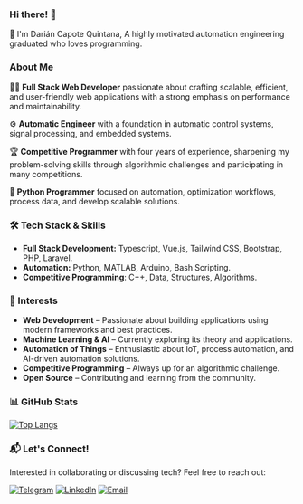 ### Hi there! 👋

🌟 I'm Darián Capote Quintana, A highly motivated automation engineering graduated who loves programming.

### About Me

👨‍💻 **Full Stack Web Developer** passionate about crafting scalable, efficient, and user-friendly web applications with a strong emphasis on performance and maintainability.

⚙️ **Automatic Engineer** with a foundation in automatic control systems, signal processing, and embedded systems.

🏆 **Competitive Programmer** with four years of experience, sharpening my problem-solving skills through algorithmic challenges and participating in many competitions.

🐍 **Python Programmer** focused on automation, optimization workflows, process data, and develop scalable solutions.

### 🛠 Tech Stack & Skills

- **Full Stack Development:** Typescript, Vue.js, Tailwind CSS, Bootstrap, PHP, Laravel.
- **Automation:** Python, MATLAB, Arduino, Bash Scripting.
- **Competitive Programming**: C++, Data, Structures, Algorithms.

### 🎯 Interests

- **Web Development** – Passionate about building applications using modern frameworks and best practices.
- **Machine Learning & AI** – Currently exploring its theory and applications.
- **Automation of Things** – Enthusiastic about IoT, process automation, and AI-driven automation solutions.
- **Competitive Programming** – Always up for an algorithmic challenge.
- **Open Source** – Contributing and learning from the community.

### 📊 GitHub Stats

[![Top Langs](https://github-readme-stats.vercel.app/api/top-langs/?username=dcq-31&size_weight=0.5&count_weight=0.5&layout=compact&title_color=42b883)](https://github.com/dcq-31)

### 📬 Let's Connect!

Interested in collaborating or discussing tech? Feel free to reach out:

[![Telegram](https://img.shields.io/badge/Telegram-2CA5E0?style=for-the-badge&logo=telegram&logoColor=white)](https://t.me/dcq31) [![LinkedIn](https://img.shields.io/badge/LinkedIn-0077B5?style=for-the-badge&logo=linkedin&logoColor=white)](https://www.linkedin.com/in/dari%C3%A1n-capote-quintana/) [![Email](https://img.shields.io/badge/Email-D14836?style=for-the-badge&logo=gmail&logoColor=white)](mailto:dariancapoteq@gmail.com)
